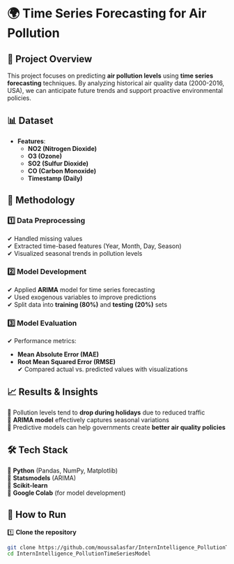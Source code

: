 # 🌍 Time Series Forecasting for Air Pollution  

## 📌 Project Overview  
This project focuses on predicting **air pollution levels** using **time series forecasting** techniques. By analyzing historical air quality data (2000-2016, USA), we can anticipate future trends and support proactive environmental policies.  

## 📊 Dataset  
- **Features**:  
  - **NO2 (Nitrogen Dioxide)**  
  - **O3 (Ozone)**  
  - **SO2 (Sulfur Dioxide)**  
  - **CO (Carbon Monoxide)**  
  - **Timestamp (Daily)**  

## 🚀 Methodology  
### 1️⃣ **Data Preprocessing**  
✔ Handled missing values  
✔ Extracted time-based features (Year, Month, Day, Season)  
✔ Visualized seasonal trends in pollution levels  

### 2️⃣ **Model Development**  
✔ Applied **ARIMA** model for time series forecasting  
✔ Used exogenous variables to improve predictions  
✔ Split data into **training (80%)** and **testing (20%)** sets  

### 3️⃣ **Model Evaluation**  
✔ Performance metrics:  
   - **Mean Absolute Error (MAE)**  
   - **Root Mean Squared Error (RMSE)**  
✔ Compared actual vs. predicted values with visualizations  

## 📈 Results & Insights  
🔹 Pollution levels tend to **drop during holidays** due to reduced traffic  
🔹 **ARIMA model** effectively captures seasonal variations  
🔹 Predictive models can help governments create **better air quality policies**  

## 🛠️ Tech Stack  
🔹 **Python** (Pandas, NumPy, Matplotlib)  
🔹 **Statsmodels** (ARIMA)  
🔹 **Scikit-learn**  
🔹 **Google Colab** (for model development)  

## 📌 How to Run  
1️⃣ **Clone the repository**  
```bash
git clone https://github.com/moussalasfar/InternIntelligence_PollutionTimeSeriesModel.git
cd InternIntelligence_PollutionTimeSeriesModel
